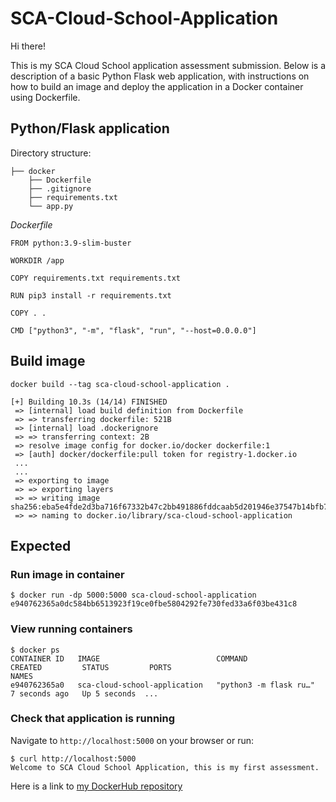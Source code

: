# SCA-Cloud-School-Application
Hi there! 

This is my SCA Cloud School application assessment submission. Below is a description of a basic Python Flask web application, with instructions on how to build an image and deploy the application in a Docker container using Dockerfile.
## Python/Flask application
Directory structure:
```
├── docker
    ├── Dockerfile
    ├── .gitignore
    ├── requirements.txt
    └── app.py
```
*Dockerfile*
```
FROM python:3.9-slim-buster

WORKDIR /app

COPY requirements.txt requirements.txt

RUN pip3 install -r requirements.txt

COPY . .

CMD ["python3", "-m", "flask", "run", "--host=0.0.0.0"]
```

## Build image
`docker build --tag sca-cloud-school-application .`

```
[+] Building 10.3s (14/14) FINISHED
 => [internal] load build definition from Dockerfile 
 => => transferring dockerfile: 521B  
 => [internal] load .dockerignore
 => => transferring context: 2B                        
 => resolve image config for docker.io/docker dockerfile:1
 => [auth] docker/dockerfile:pull token for registry-1.docker.io
 ...
 ...
 => exporting to image
 => => exporting layers
 => => writing image sha256:eba5e4fde2d3ba716f67332b47c2bb491886fddcaab5d201946e37547b14bfb7
 => => naming to docker.io/library/sca-cloud-school-application
```

## Expected 
### Run image in container
```
$ docker run -dp 5000:5000 sca-cloud-school-application
e940762365a0dc584bb6513923f19ce0fbe5804292fe730fed33a6f03be431c8
```
### View running containers
```
$ docker ps
CONTAINER ID   IMAGE                          COMMAND                  CREATED         STATUS         PORTS                                       NAMES
e940762365a0   sca-cloud-school-application   "python3 -m flask ru…"   7 seconds ago   Up 5 seconds  ...
```

### Check that application is running
Navigate to `http://localhost:5000` on your browser or run:
```
$ curl http://localhost:5000
Welcome to SCA Cloud School Application, this is my first assessment.
```

Here is a link to [my DockerHub repository](https://hub.docker.com/repository/docker/masterziii/sca-cloud-school-application)